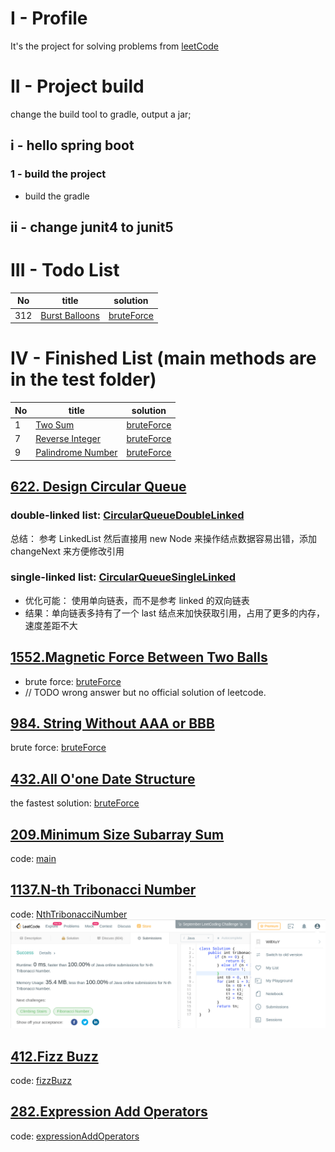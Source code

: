 # I - Profile
It's the project for solving problems from [leetCode](https://leetcode.com/problemset/all/)

# II - Project build
change the build tool to gradle, output a jar;

## i - hello spring boot

### 1 - build the project
- build the gradle

## ii - change junit4 to junit5

# III - Todo List

|No |title|solution|
|---|---|---|
|312|[Burst Balloons](https://leetcode.com/problems/burst-balloons/)|[bruteForce](src/test/java/org/willxu/algorithm/service/integer/BurstBalloonsTest.java)|

# IV - Finished List (main methods are in the test folder)

|No |title|solution|
|---|---|---|
|1|[Two Sum](https://leetcode.com/problems/two-sum/)|[bruteForce](src/test/java/org/willxu/algorithm/service/integerlist/TwoSumTest.java)|
|7|[Reverse Integer](https://leetcode.com/problems/reverse-integer/)|[bruteForce](src/test/java/org/willxu/algorithm/service/integer/ReverseIntegerTest.java)|
|9|[Palindrome Number](https://leetcode.com/problems/palindrome-number/)|[bruteForce](src/test/java/org/willxu/algorithm/service/bool/PalindromeNumberTest.java)|

## [622. Design Circular Queue](https://leetcode.com/problems/design-circular-queue/)
### double-linked list: [CircularQueueDoubleLinked](src/test/java/org/willxu/algorithm/domain/DesignCircularQueueTest.java)
总结： 参考 LinkedList 然后直接用 new Node 来操作结点数据容易出错，添加 changeNext 来方便修改引用
### single-linked list: [CircularQueueSingleLinked](src/test/java/org/willxu/algorithm/domain/DesignCircularQueueTest.java)
- 优化可能： 使用单向链表，而不是参考 linked 的双向链表
- 结果：单向链表多持有了一个 last 结点来加快获取引用，占用了更多的内存，速度差距不大

## [1552.Magnetic Force Between Two Balls](https://leetcode.com/problems/magnetic-force-between-two-balls/)
- brute force: [bruteForce](src/test/java/org/willxu/algorithm/service/integer/MagneticForceBetweenTwoBallsTest.java)
- // TODO wrong answer but no official solution of leetcode.

## [984. String Without AAA or BBB](https://leetcode.com/problems/string-without-aaa-or-bbb/)
brute force: [bruteForce](src/test/java/org/willxu/algorithm/service/string/StringWithoutAaaOrBbbServiceTest.java)

## [432.All O'one Date Structure](https://leetcode.com/problems/all-oone-data-structure/)
the fastest solution: [bruteForce](src/test/java/org/willxu/algorithm/domain/AllOneTest.java)

## [209.Minimum Size Subarray Sum](https://leetcode.com/problems/minimum-size-subarray-sum/)
code: [main](src/test/java/org/willxu/algorithm/service/integer/MinimumSizeSubarraySumTest.java)

## [1137.N-th Tribonacci Number](https://leetcode.com/problems/n-th-tribonacci-number/)
code: [NthTribonacciNumber](src/test/java/org/willxu/algorithm/service/integer/NthTribonacciNumberTest.java)
![best in leetcode](images/readme/1137_N_th_Tribonacci_Number_best.png)

## [412.Fizz Buzz](https://leetcode.com/problems/fizz-buzz/)
code: [fizzBuzz](src/test/java/org/willxu/algorithm/service/stringlist/FizzBuzzServiceTest.java)

## [282.Expression Add Operators](https://leetcode.com/problems/expression-add-operators/)
code: [expressionAddOperators](src/test/java/org/willxu/algorithm/service/stringlist/ExpressionAndOperatorServiceTest.java)
